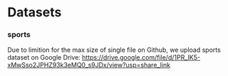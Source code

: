 # Datasets

### sports

Due to limition for the max size of single file on Github, we upload sports dataset on Google Drive: https://drive.google.com/file/d/1PR_IK5-xMwSso2JPHZ93k3eMQ0_s9JDx/view?usp=share_link

